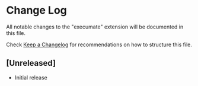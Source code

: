 # Change Log

All notable changes to the "execumate" extension will be documented in this file.

Check [Keep a Changelog](http://keepachangelog.com/) for recommendations on how to structure this file.

## [Unreleased]

- Initial release